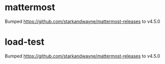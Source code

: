 
# mattermost
Bumped https://github.com/starkandwayne/mattermost-releases to v4.5.0

# load-test
Bumped https://github.com/starkandwayne/mattermost-releases to v4.5.0
